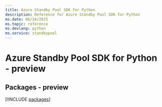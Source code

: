 ```yaml
---
title: Azure Standby Pool SDK for Python
description: Reference for Azure Standby Pool SDK for Python
ms.date: 06/24/2025
ms.topic: reference
ms.devlang: python
ms.service: standbypool
---
```

# Azure Standby Pool SDK for Python - preview
## Packages - preview
[!INCLUDE [packages](standby-pool-index.md)]